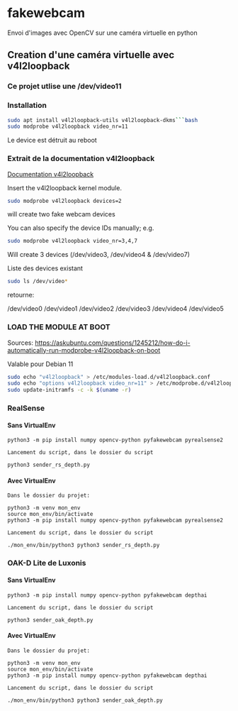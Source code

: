 # fakewebcam
Envoi d'images avec OpenCV sur une caméra virtuelle en python


## Creation d'une caméra virtuelle avec v4l2loopback

### Ce projet utlise une /dev/video11

### Installation
```bash
sudo apt install v4l2loopback-utils v4l2loopback-dkms```bash
sudo modprobe v4l2loopback video_nr=11
```
Le device est détruit au reboot

### Extrait de la documentation v4l2loopback
[Documentation v4l2loopback](https://github.com/umlaeute/v4l2loopback)

Insert the v4l2loopback kernel module.
```bash
sudo modprobe v4l2loopback devices=2
```
will create two fake webcam devices

You can also specify the device IDs manually; e.g.
```bash
sudo modprobe v4l2loopback video_nr=3,4,7
```
Will create 3 devices (/dev/video3, /dev/video4 & /dev/video7)

Liste des devices existant
```bash
sudo ls /dev/video*
```
retourne:

/dev/video0  /dev/video1  /dev/video2  /dev/video3  /dev/video4  /dev/video5

### LOAD THE MODULE AT BOOT
Sources: https://askubuntu.com/questions/1245212/how-do-i-automatically-run-modprobe-v4l2loopback-on-boot

Valable pour Debian 11

```bash
sudo echo "v4l2loopback" > /etc/modules-load.d/v4l2loopback.conf
sudo echo "options v4l2loopback video_nr=11" > /etc/modprobe.d/v4l2loopback.conf
sudo update-initramfs -c -k $(uname -r)
```

### RealSense

#### Sans VirtualEnv

    python3 -m pip install numpy opencv-python pyfakewebcam pyrealsense2

    Lancement du script, dans le dossier du script

    python3 sender_rs_depth.py

#### Avec VirtualEnv

    Dans le dossier du projet:

    python3 -m venv mon_env
    source mon_env/bin/activate
    python3 -m pip install numpy opencv-python pyfakewebcam pyrealsense2

    Lancement du script, dans le dossier du script

    ./mon_env/bin/python3 python3 sender_rs_depth.py

### OAK-D Lite de Luxonis

#### Sans VirtualEnv

    python3 -m pip install numpy opencv-python pyfakewebcam depthai

    Lancement du script, dans le dossier du script

    python3 sender_oak_depth.py

#### Avec VirtualEnv

    Dans le dossier du projet:

    python3 -m venv mon_env
    source mon_env/bin/activate
    python3 -m pip install numpy opencv-python pyfakewebcam depthai

    Lancement du script, dans le dossier du script

    ./mon_env/bin/python3 python3 sender_oak_depth.py
